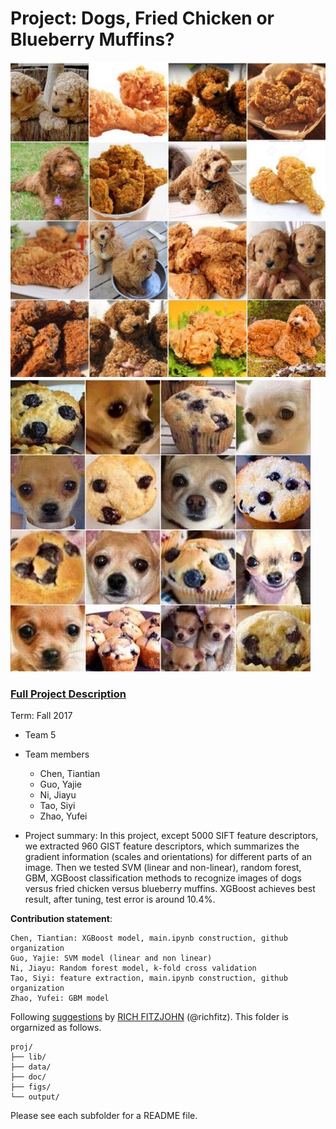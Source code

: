 # Project: Dogs, Fried Chicken or Blueberry Muffins?
![image](figs/chicken.jpg)
![image](figs/muffin.jpg)

### [Full Project Description](doc/project3_desc.md)

Term: Fall 2017

+ Team 5
+ Team members
	+ Chen, Tiantian
	+ Guo, Yajie
	+ Ni, Jiayu
	+ Tao, Siyi
	+ Zhao, Yufei 

+ Project summary: In this project, except 5000 SIFT feature descriptors, we extracted 960 GIST feature descriptors, which summarizes the gradient information (scales and orientations) for different parts of an image. Then we tested SVM (linear and non-linear), random forest, GBM, XGBoost classification methods to recognize images of dogs versus fried chicken versus blueberry muffins. XGBoost achieves best result, after tuning, test error is around 10.4%.
	
**Contribution statement**:

	Chen, Tiantian: XGBoost model, main.ipynb construction, github organization
	Guo, Yajie: SVM model (linear and non linear)
	Ni, Jiayu: Random forest model, k-fold cross validation
	Tao, Siyi: feature extraction, main.ipynb construction, github organization
	Zhao, Yufei: GBM model




Following [suggestions](http://nicercode.github.io/blog/2013-04-05-projects/) by [RICH FITZJOHN](http://nicercode.github.io/about/#Team) (@richfitz). This folder is orgarnized as follows.

```
proj/
├── lib/
├── data/
├── doc/
├── figs/
└── output/
```

Please see each subfolder for a README file.
